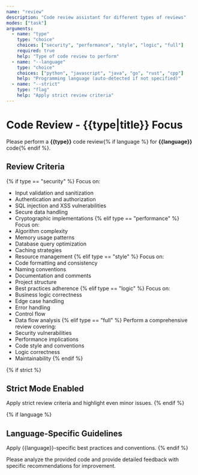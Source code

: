 ```yaml
---
name: "review"
description: "Code review assistant for different types of reviews"
modes: ["task"]
arguments:
  - name: "type"
    type: "choice"
    choices: ["security", "performance", "style", "logic", "full"]
    required: true
    help: "Type of code review to perform"
  - name: "--language"
    type: "choice"
    choices: ["python", "javascript", "java", "go", "rust", "cpp"]
    help: "Programming language (auto-detected if not specified)"
  - name: "--strict"
    type: "flag"
    help: "Apply strict review criteria"
---
```


# Code Review - {{type|title}} Focus

Please perform a **{{type}}** code review{% if language %} for **{{language}}** code{% endif %}.

## Review Criteria

{% if type == "security" %}
Focus on:
- Input validation and sanitization
- Authentication and authorization
- SQL injection and XSS vulnerabilities
- Secure data handling
- Cryptographic implementations
{% elif type == "performance" %}
Focus on:
- Algorithm complexity
- Memory usage patterns
- Database query optimization
- Caching strategies
- Resource management
{% elif type == "style" %}
Focus on:
- Code formatting and consistency
- Naming conventions
- Documentation and comments
- Project structure
- Best practices adherence
{% elif type == "logic" %}
Focus on:
- Business logic correctness
- Edge case handling
- Error handling
- Control flow
- Data flow analysis
{% elif type == "full" %}
Perform a comprehensive review covering:
- Security vulnerabilities
- Performance implications
- Code style and conventions
- Logic correctness
- Maintainability
{% endif %}

{% if strict %}
## Strict Mode Enabled
Apply strict review criteria and highlight even minor issues.
{% endif %}

{% if language %}
## Language-Specific Guidelines
Apply {{language}}-specific best practices and conventions.
{% endif %}

Please analyze the provided code and provide detailed feedback with specific recommendations for improvement.